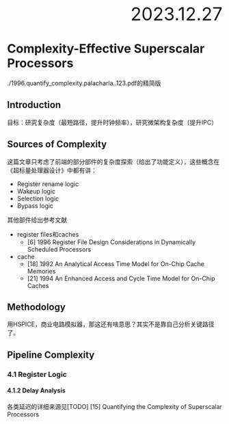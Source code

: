 <div style="text-align:right; font-size:3em;">2023.12.27</div>

# Complexity-Effective Superscalar Processors

./1996.quantify_complexity.palacharla..123.pdf的精简版

## Introduction

目标：研究复杂度（最短路径，提升时钟频率），研究微架构复杂度（提升IPC）

## Sources of Complexity

这篇文章只考虑了前端的部分部件的复杂度探索（给出了功能定义），这些概念在《超标量处理器设计》中都有讲：

* Register rename logic
* Wakeup logic
* Selection logic
* Bypass logic

其他部件给出参考文献

* register files和caches
  * [6] 1996 Register File Design Considerations in Dynamically Scheduled Processors
* cache
  * [18] 1992 An Analytical Access Time Model for On-Chip Cache Memories
  * [21] 1994 An Enhanced Access and Cycle Time Model for On-Chip Caches

## Methodology

用HSPICE，商业电路模拟器，那这还有啥意思？其实不是靠自己分析关键路径了。

## Pipeline Complexity

### 4.1 Register Logic

#### 4.1.2 Delay Analysis

各类延迟的详细来源见[TODO] [15] Quantifying the Complexity of Superscalar Processors
